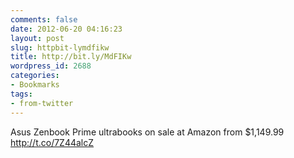 ```yaml
---
comments: false
date: 2012-06-20 04:16:23
layout: post
slug: httpbit-lymdfikw
title: http://bit.ly/MdFIKw
wordpress_id: 2688
categories:
- Bookmarks
tags:
- from-twitter
---
```


Asus Zenbook Prime ultrabooks on sale at Amazon from $1,149.99 http://t.co/7Z44alcZ
